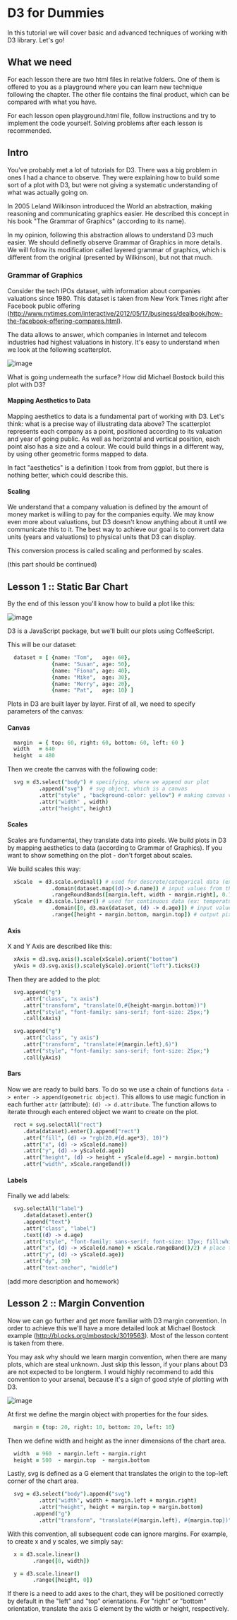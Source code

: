 D3 for Dummies
==============

In this tutorial we will cover basic and advanced techniques of working with D3 library. Let's go!

## What we need

For each lesson there are two html files in relative folders. One of them is offered to you as a playground where you can learn new technique following the chapter. The other file contains the final product, which can be compared with what you have.

For each lesson open playground.html file, follow instructions and try to implement the code yourself. Solving problems after each lesson is recommended.

## Intro

You've probably met a lot of tutorials for D3. There was a big problem in ones I had a chance to observe. They were explaining how to build some sort of a plot with D3, but were not giving a systematic understanding of what was actually going on.

In 2005 Leland Wilkinson introduced the World an abstraction, making reasoning and communicating graphics easier. He described this concept in his book "The Grammar of Graphics" (according to its name).

In my opinion, following this abstraction allows to understand D3 much easier. We should definetly observe Grammar of Graphics in more details. We will follow its modification called layered grammar of graphics, which is different from the original (presented by Wilkinson), but not that much.

### Grammar of Graphics

Consider the tech IPOs dataset, with information about companies valuations since 1980. This dataset is taken from New York Times right after Facebook public offering (http://www.nytimes.com/interactive/2012/05/17/business/dealbook/how-the-facebook-offering-compares.html).

The data allows to answer, which companies in Internet and telecom industries had highest valuations in history. It's easy to understand when we look at the following scatterplot.

![image](https://raw.github.com/mac-r/d3-for-dummies/master/intro_scatter_plot.png)

What is going underneath the surface? How did Michael Bostock build this plot with D3?

#### Mapping Aesthetics to Data

Mapping aesthetics to data is a fundamental part of working with D3. Let's think: what is a precise way of illustrating data above? The scatterplot represents each company as a point, positioned according to its valuation and year of going public. As well as horizontal and vertical position, each point also has a size and a colour. We could build things in a different way, by using other geometric forms mapped to data.

In fact "aesthetics" is a definition I took from from ggplot, but there is nothing better, which could describe this.

#### Scaling

We understand that a company valuation is defined by the amount of money market is willing to pay for the companies equity. We may know even more about valuations, but D3 doesn't know anything about it until we communicate this to it. The best way to achieve our goal is to convert data units (years and valuations) to physical units that D3 can display.

This conversion process is called scaling and performed by scales.

(this part should be continued)


## Lesson 1 :: Static Bar Chart

By the end of this lesson you'll know how to build a plot like this:

![image](https://raw.github.com/mac-r/d3-for-dummies/master/lesson_1/lesson_1.png)

D3 is a JavaScript package, but we'll built our plots using CoffeeScript.

This will be our dataset:

```coffeescript
  dataset = [ {name: "Tom",   age: 60},
              {name: "Susan", age: 50},
              {name: "Fiona", age: 40},
              {name: "Mike",  age: 30},
              {name: "Merry", age: 20},
              {name: "Pat",   age: 10} ]
```

Plots in D3 are built layer by layer. First of all, we need to specify parameters of the canvas:

#### Canvas

```coffeescript
  margin  = { top: 60, right: 60, bottom: 60, left: 60 }
  width   = 640
  height  = 480
```

Then we create the canvas with the following code:

```coffeescript
  svg = d3.select("body") # specifying, where we append our plot
          .append("svg")  # svg object, which is a canvas
          .attr("style" , "background-color: yellow") # making canvas visible
          .attr("width" , width)
          .attr("height", height)
```

#### Scales

Scales are fundamental, they translate data into pixels. We build plots in D3 by mapping aesthetics to data (according to Grammar of Graphics). If you want to show something on the plot - don't forget about scales.

We build scales this way:

```coffeescript
  xScale  = d3.scale.ordinal() # used for descrete/categorical data (ex: histogram buckets)
              .domain(dataset.map((d)-> d.name)) # input values from the dataset
              .rangeRoundBands([margin.left, width - margin.right], 0.15) # output pixels
  yScale  = d3.scale.linear() # used for continuous data (ex: temperature, age, valuations)
              .domain([0, d3.max(dataset, (d) -> d.age)]) # input values from the dataset
              .range([height - margin.bottom, margin.top]) # output pixels
```

#### Axis

X and Y Axis are described like this:

```coffeescript
  xAxis = d3.svg.axis().scale(xScale).orient("bottom")
  yAxis = d3.svg.axis().scale(yScale).orient("left").ticks(3)
```

Then they are added to the plot:

```coffeescript
  svg.append("g")
     .attr("class", "x axis")
     .attr("transform", "translate(0,#{height-margin.bottom})")
     .attr("style", "font-family: sans-serif; font-size: 25px;")
     .call(xAxis)

  svg.append("g")
     .attr("class", "y axis")
     .attr("transform", "translate(#{margin.left},6)")
     .attr("style", "font-family: sans-serif; font-size: 25px;")
     .call(yAxis)
```

#### Bars

Now we are ready to build bars. To do so we use a chain of functions `data -> enter -> append(geometric object)`. This allows to use magic function in each further `attr` (attribute): `(d) -> d.attribute`. The function allows to iterate through each entered object we want to create on the plot.

```coffeescript
  rect = svg.selectAll("rect")
     .data(dataset).enter().append("rect")
     .attr("fill", (d) -> "rgb(20,#{d.age*3}, 10)")
     .attr("x", (d) -> xScale(d.name))
     .attr("y", (d) -> yScale(d.age))
     .attr("height", (d) -> height - yScale(d.age) - margin.bottom)
     .attr("width", xScale.rangeBand())
```

#### Labels

Finally we add labels:

```coffeescript
  svg.selectAll("label")
     .data(dataset).enter()
     .append("text")
     .attr("class", "label")
     .text((d) -> d.age)
     .attr("style", "font-family: sans-serif; font-size: 17px; fill:white;")
     .attr("x", (d) -> xScale(d.name) + xScale.rangeBand()/2) # place text in the middle
     .attr("y", (d) -> yScale(d.age))
     .attr("dy", 30)
     .attr("text-anchor", "middle")
```

(add more description and homework)


## Lesson 2 :: Margin Convention

Now we can go further and get more familiar with D3 margin convention. In order to achieve this we'll have a more detailed look at Michael Bostock example (http://bl.ocks.org/mbostock/3019563). Most of the lesson content is taken from there.

You may ask why should we learn margin convention, when there are many plots, which are steal unknown. Just skip this lesson, if your plans about D3 are not expected to be longterm. I would highly recommend to add this convention to your arsenal, because it's a sign of good style of plotting with D3.

![image](https://raw.github.com/mac-r/d3-for-dummies/master/lesson_2/lesson_2.png)

At first we define the margin object with properties for the four sides.

```coffeescript
  margin = {top: 20, right: 10, bottom: 20, left: 10}
```

Then we define width and height as the inner dimensions of the chart area.

```coffeescript
  width  = 960  - margin.left - margin.right
  height = 500  - margin.top  - margin.bottom
```

Lastly, svg is defined as a G element that translates the origin to the top-left corner of the chart area.

```coffeescript
  svg = d3.select("body").append("svg")
          .attr("width", width + margin.left + margin.right)
          .attr("height", height + margin.top + margin.bottom)
        .append("g")
          .attr("transform", "translate(#{margin.left}, #{margin.top})")
```

With this convention, all subsequent code can ignore margins. For example, to create x and y scales, we simply say:

```coffeescript
  x = d3.scale.linear()
        .range([0, width])

  y = d3.scale.linear()
        .range([height, 0])
```

If there is a need to add axes to the chart, they will be positioned correctly by default in the "left" and "top" orientations. For "right" or "bottom" orientation, translate the axis G element by the width or height, respectively.
